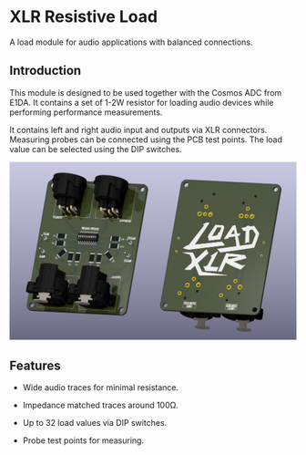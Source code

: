 # XLR Resistive Load

A load module for audio applications with balanced connections.

## Introduction

This module is designed to be used together with the Cosmos ADC from E1DA. It contains a set of 1-2W resistor for loading audio devices while performing performance measurements.

It contains left and right audio input and outputs via XLR connectors. Measuring probes can be connected using the PCB test points. The load value can be selected using the DIP switches.

<p align="center"><img src="/LoadXLR.png" alt="LOAD XLR"></p>

## Features

 - Wide audio traces for minimal resistance.

 - Impedance matched traces around 100Ω.

 - Up to 32 load values via DIP switches.

 - Probe test points for measuring.
